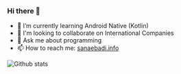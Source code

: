### Hi there 👋


- 🌱 I’m currently learning Android Native (Kotlin)
- 👯 I'm looking to collaborate on International Companies
- 💬 Ask me about programming
- 📫 How to reach me: [sanaebadi.info](https://sanaebadi.info/)

![Github stats](https://github-readme-stats.vercel.app/api?username=Sanaebadi97)


